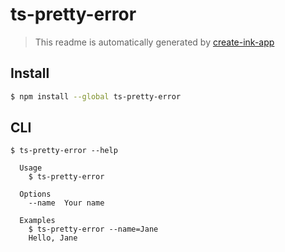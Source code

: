 # ts-pretty-error

> This readme is automatically generated by [create-ink-app](https://github.com/vadimdemedes/create-ink-app)

## Install

```bash
$ npm install --global ts-pretty-error
```

## CLI

```
$ ts-pretty-error --help

  Usage
    $ ts-pretty-error

  Options
    --name  Your name

  Examples
    $ ts-pretty-error --name=Jane
    Hello, Jane
```
